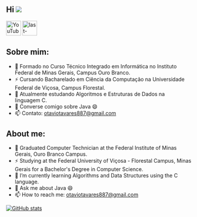 ## Hi ![](https://user-images.githubusercontent.com/18350557/176309783-0785949b-9127-417c-8b55-ab5a4333674e.gif)
[<img src='https://cdn.jsdelivr.net/npm/simple-icons@3.0.1/icons/youtube.svg' alt='YouTube' height='40'>](https://www.youtube.com/channel/tavinescada)      [<img src='https://cdn.jsdelivr.net/npm/simple-icons@3.0.1/icons/last-dot-fm.svg' alt='last-dot-fm' height='40'>](https://www.last.fm/user/tavinescada)  
## Sobre mim:
- 🔭 Formado no Curso Técnico Integrado em Informática no Instituto Federal de Minas Gerais, Campus Ouro Branco.
- ⚡ Cursando Bacharelado em Ciência da Computação na Universidade Federal de Viçosa, Campus Florestal.
- 🌱 Atualmente estudando Algoritmos e Estruturas de Dados na linguagem C.
- 💬 Converse comigo sobre Java 😄
- 📫 Contato: otaviotavares887@gmail.com
## About me:
- 🔭 Graduated Computer Technician at the Federal Institute of Minas Gerais, Ouro Branco Campus.
- ⚡ Studying at the Federal University of Viçosa - Florestal Campus, Minas Gerais for a Bachelor's Degree in Computer Science.
- 🌱 I’m currently learning Algorithms and Data Structures using the C language.
- 💬 Ask me about Java 😄
- 📫 How to reach me: otaviotavares887@gmail.com

[![GitHub stats](https://github-readme-stats.vercel.app/api/top-langs?username=tavinescada&hide=html,makefile,scss,stylus,blade,jupyter%20notebook,css,shell,batchfile,dockerfile,typescript&theme=algolia&show_icons=true)](https://github.com/tavinescada)
